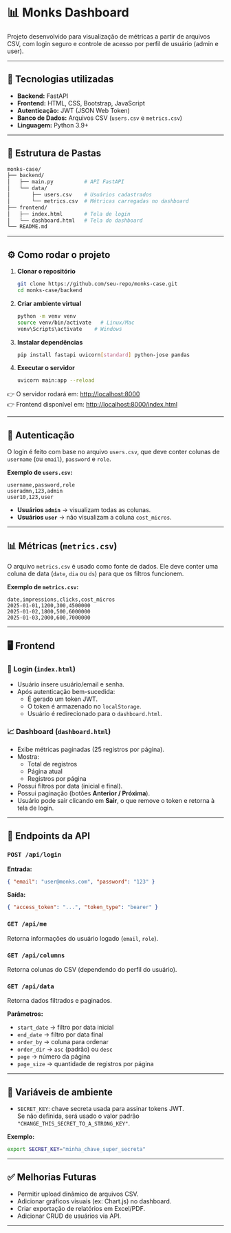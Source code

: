 # 📊 Monks Dashboard

Projeto desenvolvido para visualização de métricas a partir de arquivos CSV, com login seguro e controle de acesso por perfil de usuário (admin e user).

---

## 🚀 Tecnologias utilizadas

- **Backend:** FastAPI  
- **Frontend:** HTML, CSS, Bootstrap, JavaScript  
- **Autenticação:** JWT (JSON Web Token)  
- **Banco de Dados:** Arquivos CSV (`users.csv` e `metrics.csv`)  
- **Linguagem:** Python 3.9+  

---

## 📂 Estrutura de Pastas

```bash
monks-case/
├── backend/
│   ├── main.py          # API FastAPI
│   └── data/
│       ├── users.csv    # Usuários cadastrados
│       └── metrics.csv  # Métricas carregadas no dashboard
├── frontend/
│   ├── index.html       # Tela de login
│   └── dashboard.html   # Tela do dashboard
└── README.md
```

---

## ⚙️ Como rodar o projeto

1. **Clonar o repositório**
   ```bash
   git clone https://github.com/seu-repo/monks-case.git
   cd monks-case/backend
   ```

2. **Criar ambiente virtual**
   ```bash
   python -m venv venv
   source venv/bin/activate   # Linux/Mac
   venv\Scripts\activate    # Windows
   ```

3. **Instalar dependências**
   ```bash
   pip install fastapi uvicorn[standard] python-jose pandas
   ```

4. **Executar o servidor**
   ```bash
   uvicorn main:app --reload
   ```

👉 O servidor rodará em: [http://localhost:8000](http://localhost:8000)  
👉 Frontend disponível em: [http://localhost:8000/index.html](http://localhost:8000/index.html)

---

## 🔑 Autenticação

O login é feito com base no arquivo `users.csv`, que deve conter colunas de `username` (ou `email`), `password` e `role`.

**Exemplo de `users.csv`:**

```csv
username,password,role
useradmn,123,admin
user10,123,user
```

- **Usuários `admin`** → visualizam todas as colunas.  
- **Usuários `user`** → não visualizam a coluna `cost_micros`.  

---

## 📊 Métricas (`metrics.csv`)

O arquivo `metrics.csv` é usado como fonte de dados. Ele deve conter uma coluna de data (`date`, `dia` ou `ds`) para que os filtros funcionem.

**Exemplo de `metrics.csv`:**

```csv
date,impressions,clicks,cost_micros
2025-01-01,1200,300,4500000
2025-01-02,1800,500,6000000
2025-01-03,2000,600,7000000
```

---

## 🖥️ Frontend

### 🔐 Login (`index.html`)
- Usuário insere usuário/email e senha.  
- Após autenticação bem-sucedida:
  - É gerado um token JWT.  
  - O token é armazenado no `localStorage`.  
  - Usuário é redirecionado para o `dashboard.html`.  

### 📈 Dashboard (`dashboard.html`)
- Exibe métricas paginadas (25 registros por página).  
- Mostra:
  - Total de registros  
  - Página atual  
  - Registros por página  
- Possui filtros por data (inicial e final).  
- Possui paginação (botões **Anterior / Próxima**).  
- Usuário pode sair clicando em **Sair**, o que remove o token e retorna à tela de login.  

---

## 📑 Endpoints da API

### `POST /api/login`
**Entrada:**
```json
{ "email": "user@monks.com", "password": "123" }
```
**Saída:**
```json
{ "access_token": "...", "token_type": "bearer" }
```

### `GET /api/me`
Retorna informações do usuário logado (`email`, `role`).

### `GET /api/columns`
Retorna colunas do CSV (dependendo do perfil do usuário).

### `GET /api/data`
Retorna dados filtrados e paginados.

**Parâmetros:**  
- `start_date` → filtro por data inicial  
- `end_date` → filtro por data final  
- `order_by` → coluna para ordenar  
- `order_dir` → `asc` (padrão) ou `desc`  
- `page` → número da página  
- `page_size` → quantidade de registros por página  

---

## 🔧 Variáveis de ambiente

- `SECRET_KEY`: chave secreta usada para assinar tokens JWT.  
  Se não definida, será usado o valor padrão `"CHANGE_THIS_SECRET_TO_A_STRONG_KEY"`.  

**Exemplo:**

```bash
export SECRET_KEY="minha_chave_super_secreta"
```

---

## ✅ Melhorias Futuras

- Permitir upload dinâmico de arquivos CSV.  
- Adicionar gráficos visuais (ex: Chart.js) no dashboard.  
- Criar exportação de relatórios em Excel/PDF.  
- Adicionar CRUD de usuários via API.  

---
